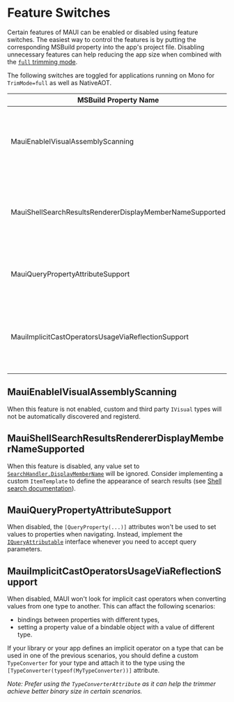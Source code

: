 # Feature Switches

Certain features of MAUI can be enabled or disabled using feature switches. The easiest way to control the features is by putting the corresponding MSBuild property into the app's project file. Disabling unnecessary features can help reducing the app size when combined with the [`full` trimming mode](https://learn.microsoft.com/dotnet/core/deploying/trimming/trimming-options).

The following switches are toggled for applications running on Mono for `TrimMode=full` as well as NativeAOT.

| MSBuild Property Name | AppContext Setting | Description |
|-|-|-|
| MauiEnableIVisualAssemblyScanning | Microsoft.Maui.RuntimeFeature.IsIVisualAssemblyScanningEnabled | When enabled, MAUI will scan assemblies for types implementing `IVisual` and for `[assembly: Visual(...)]` attributes and register these types. |
| MauiShellSearchResultsRendererDisplayMemberNameSupported | Microsoft.Maui.RuntimeFeature.IsShellSearchResultsRendererDisplayMemberNameSupported | When disabled, it is necessary to always set `ItemTemplate` of any `SearchHandler`. Displaying search results through `DisplayMemberName` will not work. |
| MauiQueryPropertyAttributeSupport | Microsoft.Maui.RuntimeFeature.IsQueryPropertyAttributeSupported | When disabled, the `[QueryProperty(...)]` attributes won't be used to set values to properties when navigating. |
| MauiImplicitCastOperatorsUsageViaReflectionSupport | Microsoft.Maui.RuntimeFeature.IsImplicitCastOperatorsUsageViaReflectionSupported | When disabled, MAUI won't look for implicit cast operators when converting values from one type to another. This feature is not trim-compatible. |

## MauiEnableIVisualAssemblyScanning

When this feature is not enabled, custom and third party `IVisual` types will not be automatically discovered and registerd.

## MauiShellSearchResultsRendererDisplayMemberNameSupported

When this feature is disabled, any value set to [`SearchHandler.DisplayMemberName`](https://learn.microsoft.com/dotnet/api/microsoft.maui.controls.searchhandler.displaymembername) will be ignored. Consider implementing a custom `ItemTemplate` to define the appearance of search results (see [Shell search documentation](https://learn.microsoft.com/dotnet/maui/fundamentals/shell/search#define-search-results-item-appearance)).

## MauiQueryPropertyAttributeSupport

When disabled, the `[QueryProperty(...)]` attributes won't be used to set values to properties when navigating. Instead, implement the [`IQueryAttributable`](https://learn.microsoft.com/en-us/dotnet/maui/fundamentals/shell/navigation#process-navigation-data-using-a-single-method) interface whenever you need to accept query parameters.

## MauiImplicitCastOperatorsUsageViaReflectionSupport

When disabled, MAUI won't look for implicit cast operators when converting values from one type to another. This can affact the following scenarios:
- bindings between properties with different types,
- setting a property value of a bindable object with a value of different type.

If your library or your app defines an implicit operator on a type that can be used in one of the previous scenarios, you should define a custom `TypeConverter` for your type and attach it to the type using the `[TypeConverter(typeof(MyTypeConverter))]` attribute.

_Note: Prefer using the `TypeConverterAttribute` as it can help the trimmer achieve better binary size in certain scenarios._
